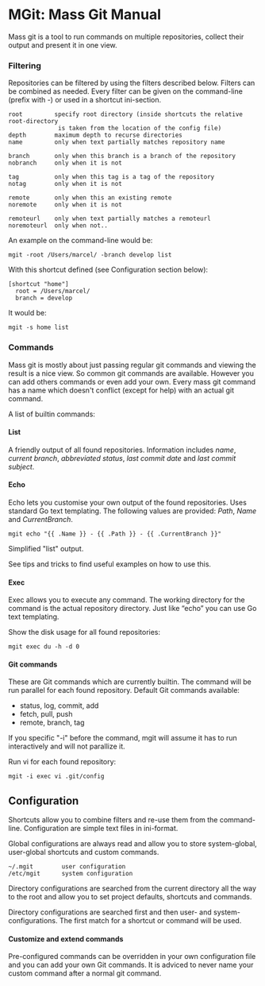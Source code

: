 MGit: Mass Git Manual
=====================

Mass git is a tool to run commands on multiple repositories, collect their output and present it in one view.


### Filtering

Repositories can be filtered by using the filters described below. Filters can be combined as needed.
Every filter can be given on the command-line (prefix with -) or used in a shortcut ini-section.

    root         specify root directory (inside shortcuts the relative root-directory
                  is taken from the location of the config file)
    depth        maximum depth to recurse directories
    name         only when text partially matches repository name

    branch       only when this branch is a branch of the repository
    nobranch     only when it is not

    tag          only when this tag is a tag of the repository
    notag        only when it is not

    remote       only when this an existing remote
    noremote     only when it is not

    remoteurl    only when text partially matches a remoteurl
    noremoteurl  only when not..

An example on the command-line would be:

    mgit -root /Users/marcel/ -branch develop list

With this shortcut defined (see Configuration section below):

    [shortcut "home"]
      root = /Users/marcel/
      branch = develop

It would be:

    mgit -s home list



### Commands

Mass git is mostly about just passing regular git commands and viewing the result is a nice view. So common git
commands are available. However you can add others commands or even add your own.
Every mass git command has a name which doesn't conflict (except for help) with an actual git command. 

A list of builtin commands:

#### List

A friendly output of all found repositories. Information includes _name_, _current branch_, _abbreviated status_,
_last commit date_ and _last commit subject_.

#### Echo

Echo lets you customise your own output of the found repositories. Uses standard Go text templating.
The following values are provided: _Path_, _Name_ and _CurrentBranch_.

    mgit echo "{{ .Name }} - {{ .Path }} - {{ .CurrentBranch }}"

Simplified "list" output.

See tips and tricks to find useful examples on how to use this.

#### Exec

Exec allows you to execute any command. The working directory for the command is the actual repository directory. Just like “echo” you can use Go text templating.

Show the disk usage for all found repositories:

    mgit exec du -h -d 0

#### Git commands

These are Git commands which are currently builtin. The command
will be run parallel for each found repository.
Default Git commands available:

* status, log, commit, add
* fetch, pull, push
* remote, branch, tag

If you specific "-i" before the command, mgit will assume it has to run interactively and will not parallize it.

Run vi for each found repository:

    mgit -i exec vi .git/config


Configuration
-------------

Shortcuts allow you to combine filters and re-use them from the command-line.
Configuration are simple text files in ini-format.

Global configurations are always read and allow you to store system-global, user-global shortcuts and custom commands.

    ~/.mgit        user configuration
    /etc/mgit      system configuration

Directory configurations are searched from the current directory all the way to the root and allow you to set project defaults, shortcuts
and commands.

Directory configurations are searched first and then user- and system-configurations. The first match for a shortcut or command will be used.


#### Customize and extend commands

Pre-configured commands can be overridden in your own configuration file and you can add your own Git commands.
It is adviced to never name your custom command after a normal git command.

